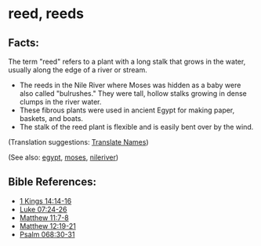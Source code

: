 # reed, reeds #

## Facts: ##

The term "reed" refers to a plant with a long stalk that grows in the water, usually along the edge of a river or stream.

* The reeds in the Nile River where Moses was hidden as a baby were also called "bulrushes." They were tall, hollow stalks growing in dense clumps in the river water.
* These fibrous plants were used in ancient Egypt for making paper, baskets, and boats.
* The stalk of the reed plant is flexible and is easily bent over by the wind.

(Translation suggestions: [Translate Names](https://git.door43.org/Door43/en-ta-translate-vol1/src/master/content/translate_names.md))

(See also: [egypt](../other/egypt.md), [moses](../other/moses.md), [nileriver](../other/nileriver.md))

## Bible References: ##

* [1 Kings 14:14-16](https://door43.org/en/bible/notes/1ki/14/14)
* [Luke 07:24-26](https://door43.org/en/bible/notes/luk/07/24)
* [Matthew 11:7-8](https://door43.org/en/bible/notes/mat/11/07)
* [Matthew 12:19-21](https://door43.org/en/bible/notes/mat/12/19)
* [Psalm 068:30-31](https://door43.org/en/bible/notes/psa/068/030)

